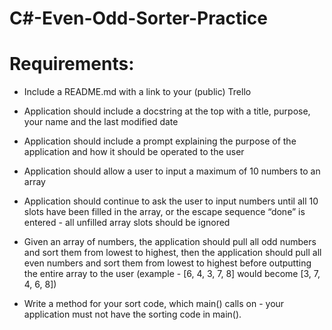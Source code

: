 # C#-Even-Odd-Sorter-Practice

# Requirements:

- Include a README.md with a link to your (public) Trello

- Application should include a docstring at the top with a title, purpose, your name and the last modified date

- Application should include a prompt explaining the purpose of the application and how it should be operated to the user

- Application should allow a user to input a maximum of 10 numbers to an array

- Application should continue to ask the user to input numbers until all 10 slots have been filled in the array, or the escape sequence “done” is entered - all unfilled array      slots should be ignored

- Given an array of numbers, the application should pull all odd numbers and sort them from lowest to highest, then the application should pull all even numbers and sort them from lowest 	to highest before outputting the entire array to the user (example - [6, 4, 3, 7, 8] would become [3, 7, 4, 6, 8])

- Write a method for your sort code, which main() calls on - your application must not have the sorting code in main().
